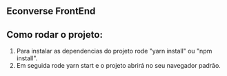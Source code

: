 ## Econverse FrontEnd

## Como rodar o projeto:

1. Para instalar as dependencias do projeto rode "yarn install" ou "npm install".
2. Em seguida rode yarn start e o projeto abrirá no seu navegador padrão.
